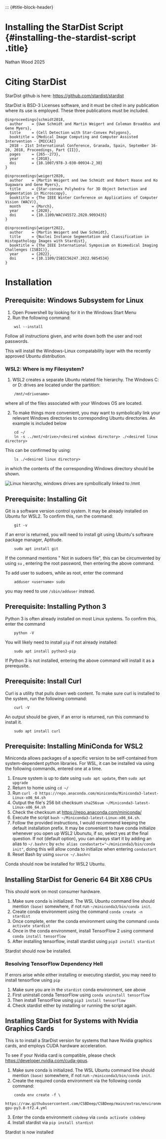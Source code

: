 ::: {#title-block-header}
# Installing the StarDist Script {#installing-the-stardist-script .title}

Nathan Wood 2025

# Citing StarDist

StarDist github is here: <https://github.com/stardist/stardist>

StarDist is BSD-3 Licenses software, and it must be cited in any
publication where its use is employed. These three publications must be
included.

    @inproceedings{schmidt2018,
      author    = {Uwe Schmidt and Martin Weigert and Coleman Broaddus and Gene Myers},
      title     = {Cell Detection with Star-Convex Polygons},
      booktitle = {Medical Image Computing and Computer Assisted Intervention - {MICCAI} 
      2018 - 21st International Conference, Granada, Spain, September 16-20, 2018, Proceedings, Part {II}},
      pages     = {265--273},
      year      = {2018},
      doi       = {10.1007/978-3-030-00934-2_30}
    }

    @inproceedings{weigert2020,
      author    = {Martin Weigert and Uwe Schmidt and Robert Haase and Ko Sugawara and Gene Myers},
      title     = {Star-convex Polyhedra for 3D Object Detection and Segmentation in Microscopy},
      booktitle = {The IEEE Winter Conference on Applications of Computer Vision (WACV)},
      month     = {March},
      year      = {2020},
      doi       = {10.1109/WACV45572.2020.9093435}
    }

    @inproceedings{weigert2022,
      author    = {Martin Weigert and Uwe Schmidt},
      title     = {Nuclei Instance Segmentation and Classification in Histopathology Images with Stardist},
      booktitle = {The IEEE International Symposium on Biomedical Imaging Challenges (ISBIC)},
      year      = {2022},
      doi       = {10.1109/ISBIC56247.2022.9854534}
    }

# Installation

## Prerequisite: Windows Subsystem for Linux

1.  Open Powershell by looking for it in the Windows Start Menu
2.  Run the following command:

```
    wsl --install 
```

Follow all instructions given, and write down both the user and root
passwords.

This will install the Windows-Linux compatability layer with the
recently approved Ubuntu distribution.

### WSL2: Where is my Filesystem?

1.  WSL2 creates a separate Ubuntu related file hierarchy. The Windows
    C: or D: drives are located under the partition:

```
    /mnt/<drivename>
```

where all of the files associated with your Windows OS are located.

2.  To make things more convenient, you may want to symbolically link
    your relevant Windows directories to corresponding Ubuntu
    directories. An example is included below


```
    cd ~/
    ln -s ../mnt/<drive>/<desired windows directory> ./<desired linux directory>
```
This can be confirmed by using:

```
    ls ./<desired linux directory>
```

in which the contents of the corresponding Windows directory should be
shown.

![Linux hierarchy, windows drives are symbollically linked to
/mnt](/home/woodn/Pictures/linux-filesystem.png)

## Prerequisite: Installing Git

Git is a software version control system. It may be already installed on
Ubuntu for WSL2. To confirm this, run the command:

```
    git -v
```

if an error is returned, you will need to install git using Ubuntu's
software package manager, Aptitude.

```
    sudo apt install git
```

If the command mentions " Not in sudoers file", this can be circumvented
by using `su` , entering the root password, then entering the above
command.

To add user to sudoers, while as root, enter the command

```
    adduser <username> sudo
```

you may need to use `/sbin/adduser` instead.

## Prerequisite: Installing Python 3

Python 3 is often already installed on most Linux systems. To confirm
this, enter the command

```
    python -V
```

You will likely need to install `pip` if not already installed:

```
    sudo apt install python3-pip
```

If Python 3 is not installed, entering the above command will install it
as a prerequsite.

## Prerequisite: Install Curl

Curl is a utility that pulls down web content. To make sure curl is
installed to the system, run the following command:

```
    curl -V
```

An output should be given, if an error is returned, run this command to
install it.

```
    sudo apt install curl
```

## Prerequisite: Installing MiniConda for WSL2

Miniconda allows packages of a specific version to be self-contained
from system-dependent python libraries. For WSL, it can be installed via
using the following commands, entered one at a time.

1.  Ensure system is up to date using `sudo apt update`, then
    `sudo apt upgrade`
2.  Return to home using `cd ~/`
3.  Run
    `curl -O https://repo.anaconda.com/miniconda/Miniconda3-latest-Linux-x86_64.sh`
4.  Output the file's 256 bit checksum
    `sha256sum ~/Miniconda3-latest-Linux-x86_64.sh`
5.  Check the checksum at <https://repo.anaconda.com/miniconda/>
6.  Execute the script `bash ~/Miniconda3-latest-Linux-x86_64.sh`.
7.  Follow the provided instructions, I would recommend keeping the
    default installation prefix. It may be convenient to have conda
    initialize whenever you open up WSL2 Ubunutu, if so, select yes at
    the final question. If not (default option), you can always start it
    by adding an alias to `~/.bashrc` by
    `echo alias condastart="~/miniconda3/bin/conda init"`, doing this
    will allow conda to initialize when entering `condastart`
8.  Reset Bash by using `source ~/.bashrc`

Conda should now be installed for WSL2 Ubuntu.

## Installing StarDist for Generic 64 Bit X86 CPUs

This should work on most consumer hardware.

1.  Make sure conda is initialized. The WSL Ubuntu command line should
    mention `(base)` somewhere, if not run
    `~/miniconda3/bin/conda init`.
2.  Create conda environment using the command
    `conda create -n stardist`
3.  Once complete, enter the conda environment using the command
    `conda activate stardist`
4.  Once in the conda environment, install TensorFlow 2 using command
    `conda install tensorflow`
5.  After installing tensorflow, install stardist using
    `pip3 install stardist`

Stardist should now be installed.

### Resolving TensorFlow Dependency Hell

If errors arise while either installing or executing stardist, you may
need to install tensorflow using `pip`

1.  Make sure you are in the `stardist` conda environment, see above
2.  First uninstall conda TensorFlow using `conda uninstall tensorflow`
3.  Then install TensorFlow using `pip3 install tensorflow`
4.  Check stardist either by installing or running the script again.

## Installing StarDist for Systems with Nvidia Graphics Cards

This is to install a StarDist version for systems that have Nvidia
graphics cards, and employs CUDA hardware acceleration.

To see if your Nvidia card is compatible, please check
<https://developer.nvidia.com/cuda-gpus>.

1.  Make sure conda is initialized. The WSL Ubuntu command line should
    mention `(base)` somewhere, if not run
    `~/miniconda3/bin/conda init`.
2.  Create the required conda environment via the following conda
    command:


```
    conda env create -f \
    https://raw.githubusercontent.com/CSBDeep/CSBDeep/main/extras/environment-gpu-py3.8-tf2.4.yml
```

3.  Enter the conda environment `csbdeep` via `conda activate csbdeep`
4.  Install stardist via `pip install stardist`

Stardist is now installed
